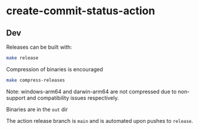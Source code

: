 # create-commit-status-action

## Dev

Releases can be built with:

```bash
make release
```

Compression of binaries is encouraged

```bash
make compress-releases
```

Note: windows-arm64 and darwin-arm64 are not compressed due to non-support and
compatibility issues respectively.

Binaries are in the `out` dir

The action release branch is `main` and is automated upon pushes to
`release`.
